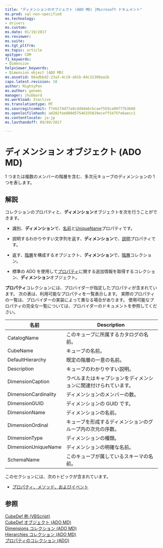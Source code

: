 ```yaml
---
title: "ディメンションのオブジェクト (ADO MD) |Microsoft ドキュメント"
ms.prod: sql-non-specified
ms.technology:
- drivers
ms.custom: 
ms.date: 01/19/2017
ms.reviewer: 
ms.suite: 
ms.tgt_pltfrm: 
ms.topic: article
apitype: COM
f1_keywords:
- Dimension
helpviewer_keywords:
- Dimension object [ADO MD]
ms.assetid: 66adbbd2-23a3-4c19-a91b-84c31309aa1b
caps.latest.revision: 10
author: MightyPen
ms.author: genemi
manager: jhubbard
ms.workload: Inactive
ms.translationtype: MT
ms.sourcegitcommit: f7e6274d77a9cdd4de6cbcaef559ca99f77b3608
ms.openlocfilehash: ad282fee080d57546335029eceff5475fe6aecc1
ms.contentlocale: ja-jp
ms.lasthandoff: 09/09/2017

---
```

# <a name="dimension-object-ado-md"></a>ディメンション オブジェクト (ADO MD)
1 つまたは複数のメンバーの階層を含む、多次元キューブのディメンションの 1 つを表します。  
  
## <a name="remarks"></a>解説  
 コレクションのプロパティと、**ディメンション**オブジェクトを次を行うことができます。  
  
-   識別、**ディメンション**で、[名前](../../../ado/reference/ado-md-api/name-property-ado-md.md)と[UniqueName](../../../ado/reference/ado-md-api/uniquename-property-ado-md.md)プロパティです。  
  
-   説明するわかりやすい文字列を返す、**ディメンション**で、[説明](../../../ado/reference/ado-md-api/description-property-ado-md.md)プロパティです。  
  
-   返す、[階層](../../../ado/reference/ado-md-api/hierarchy-object-ado-md.md)を構成するオブジェクト、**ディメンション**で、[階層](../../../ado/reference/ado-md-api/hierarchies-collection-ado-md.md)コレクション。  
  
-   標準の ADO を使用して[プロパティ](../../../ado/reference/ado-api/properties-collection-ado.md)に関する追加情報を取得するコレクション、**ディメンション**オブジェクト。  
  
 **プロパティ**コレクションには、プロバイダーが指定したプロパティが含まれています。 次の表は、利用可能なプロパティを一覧表示します。 実際のプロパティの一覧は、プロバイダーの実装によって異なる場合があります。 使用可能なプロパティの完全な一覧については、プロバイダーのドキュメントを参照してください。  
  
|名前|Description|  
|----------|-----------------|  
|CatalogName|このキューブに所属するカタログの名前。|  
|CubeName|キューブの名前。|  
|DefaultHierarchy|既定の階層の一意の名前。|  
|Description|キューブのわかりやすい説明。|  
|DimensionCaption|ラベルまたはキャプションをディメンションに関連付けられています。|  
|DimensionCardinality|ディメンションのメンバーの数。|  
|DimensionGUID|ディメンションの GUID です。|  
|DimensionName|ディメンションの名前。|  
|DimensionOrdinal|キューブを形成するディメンションのグループ内の次元の序数。|  
|DimensionType|ディメンションの種類。|  
|DimensionUniqueName|ディメンションの明確な名前。|  
|SchemaName|このキューブが属しているスキーマの名前。|  
  
 このセクションには、次のトピックが含まれています。  
  
-   [プロパティ、メソッド、およびイベント](../../../ado/reference/ado-md-api/dimension-object-properties-methods-and-events.md)  
  
## <a name="see-also"></a>参照  
 [CubeDef 例 (VBScript)](../../../ado/reference/ado-md-api/cubedef-example-vbscript.md)   
 [CubeDef オブジェクト (ADO MD)](../../../ado/reference/ado-md-api/cubedef-object-ado-md.md)   
 [Dimensions コレクション (ADO MD)](../../../ado/reference/ado-md-api/dimensions-collection-ado-md.md)   
 [Hierarchies コレクション (ADO MD)](../../../ado/reference/ado-md-api/hierarchies-collection-ado-md.md)   
 [プロパティのコレクション (ADO)](../../../ado/reference/ado-api/properties-collection-ado.md)


